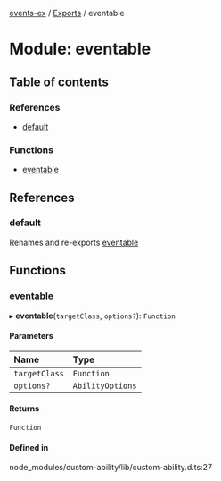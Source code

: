 [events-ex](../README.md) / [Exports](../modules.md) / eventable

# Module: eventable

## Table of contents

### References

- [default](eventable.md#default)

### Functions

- [eventable](eventable.md#eventable)

## References

### default

Renames and re-exports [eventable](eventable.md#eventable)

## Functions

### eventable

▸ **eventable**(`targetClass`, `options?`): `Function`

#### Parameters

| Name | Type |
| :------ | :------ |
| `targetClass` | `Function` |
| `options?` | `AbilityOptions` |

#### Returns

`Function`

#### Defined in

node_modules/custom-ability/lib/custom-ability.d.ts:27

